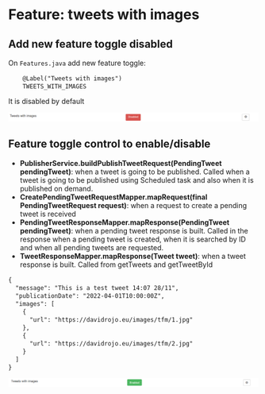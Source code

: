 # Feature: tweets with images

## Add new feature toggle disabled

On `Features.java` add new feature toggle:

```
	@Label("Tweets with images")
	TWEETS_WITH_IMAGES
```

It is disabled by default

![tweet-images-disabled](../images/feature-tweet-images/tweet-images-togglz-disabled.png)

## Feature toggle control to enable/disable

- **PublisherService.buildPublishTweetRequest(PendingTweet pendingTweet)**: when a tweet is going to be published. Called when a tweet is going to be published using Scheduled task and also when it is published on demand.
- **CreatePendingTweetRequestMapper.mapRequest(final PendingTweetRequest request)**: when a request to create a pending tweet is received
- **PendingTweetResponseMapper.mapResponse(PendingTweet pendingTweet)**: when a pending tweet response is built. Called in the response when a pending tweet is created, when it is searched by ID and when all pending tweets are requested. 
- **TweetResponseMapper.mapResponse(Tweet tweet)**: when a tweet response is built. Called from getTweets and getTweetById

```
{
  "message": "This is a test tweet 14:07 28/11",
  "publicationDate": "2022-04-01T10:00:00Z",
  "images": [
    {
      "url": "https://davidrojo.eu/images/tfm/1.jpg"
    },
    {
      "url": "https://davidrojo.eu/images/tfm/2.jpg"
    }
  ]
}
```

![tweet-images-enabled](../images/feature-tweet-images/tweet-images-togglz-enabled.png)